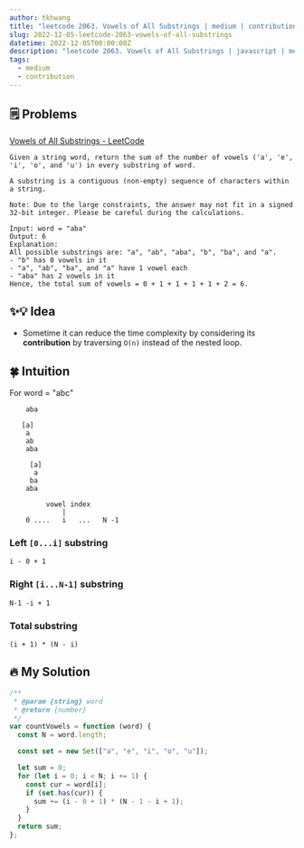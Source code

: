 ```yaml
---
author: tkhwang
title: "leetcode 2063. Vowels of All Substrings | medium | contribution"
slug: 2022-12-05-leetcode-2063-vowels-of-all-substrings
datetime: 2022-12-05T00:00:00Z
description: "leetcode 2063. Vowels of All Substrings | javascript | medium | contributions"
tags:
  - medium
  - contribution
---
```


## 🗒️ Problems

[Vowels of All Substrings - LeetCode](https://leetcode.com/problems/vowels-of-all-substrings/)

```
Given a string word, return the sum of the number of vowels ('a', 'e', 'i', 'o', and 'u') in every substring of word.

A substring is a contiguous (non-empty) sequence of characters within a string.

Note: Due to the large constraints, the answer may not fit in a signed 32-bit integer. Please be careful during the calculations.
```

```
Input: word = "aba"
Output: 6
Explanation:
All possible substrings are: "a", "ab", "aba", "b", "ba", and "a".
- "b" has 0 vowels in it
- "a", "ab", "ba", and "a" have 1 vowel each
- "aba" has 2 vowels in it
Hence, the total sum of vowels = 0 + 1 + 1 + 1 + 1 + 2 = 6.
```

## ✨💡 Idea

- Sometime it can reduce the time complexity by considering its **contribution** by traversing `O(n)` instead of the nested loop.

## 🍀 Intuition

For word = "abc"

```
    aba

   [a]
    a
    ab
    aba

     [a]
      a
     ba
    aba
```

```
         vowel index
             |
    0 ....   i   ...   N -1
```

### Left `[0...i]` substring

```
i - 0 + 1
```

### Right `[i...N-1]` substring

```
N-1 -i + 1
```

### Total substring

```
(i + 1) * (N - i)
```

## 🔥 My Solution

```javascript
/**
 * @param {string} word
 * @return {number}
 */
var countVowels = function (word) {
  const N = word.length;

  const set = new Set(["a", "e", "i", "o", "u"]);

  let sum = 0;
  for (let i = 0; i < N; i += 1) {
    const cur = word[i];
    if (set.has(cur)) {
      sum += (i - 0 + 1) * (N - 1 - i + 1);
    }
  }
  return sum;
};
```
